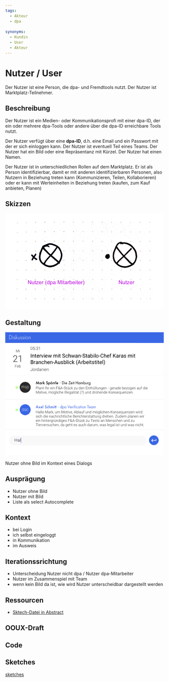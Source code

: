 ```yaml
---
tags:
  - Akteur
  - dpa

synonyms:
  - Kundin
  - User
  - Akteur
---
```


<List :items="$page.frontmatter.tags" title="Tags"></List>
<List :items="$page.frontmatter.synonyms" title="Synonyme"></List>

# Nutzer / User

Der Nutzer ist eine Person, die  dpa- und Fremdtools nutzt. Der Nutzer ist Marktplatz-Teilnehmer.

## Beschreibung

Der Nutzer ist ein Medien- oder Kommunikationsprofi mit einer dpa-ID, der ein oder mehrere dpa-Tools oder andere über die dpa-ID erreichbare Tools nutzt.

Der Nutzer verfügt über eine __dpa-ID__, d.h. eine Email und ein Passwort mit der er sich einloggen kann.  Der Nutzer
ist eventuell Teil eines Teams. Der Nutzer hat ein Bild oder eine Repräsentanz mit Kürzel. Der Nutzer hat einen Namen.

Der Nutzer ist in unterschiedlichen Rollen auf dem Marktplatz. Er ist als Person identifizierbar, damit er mit anderen identifizierbaren Personen, also Nutzern in Beziehung treten kann (Kommunizieren, Teilen, Kollaborieren) oder er kann mit Werteinheiten in Beziehung treten (kaufen, zum Kauf anbieten, Planen)

## Skizzen
![An image](./nutzer/nutzer.png)

## Gestaltung

![Nutzer ohne Bild im Kontext eines Dialogs](./nutzer/D2B97838-39BA-403B-A5C6-F485E8226362.png)

Nutzer ohne Bild im Kontext eines Dialogs

## Ausprägung

- Nutzer ohne Bild
- Nutzer mit Bild
- Liste als select Autocomplete

## Kontext

- bei  Login
- ich selbst eingeloggt
- in Kommunikation
- im Ausweis

## Iterationssrichtung

- Unterscheidung Nutzer nicht dpa / Nutzer dpa-Mitarbeiter
- Nutzer im Zusammenspiel mit Team
- wenn kein Bild da ist, wie wird Nutzer unterscheidbar dargestellt werden

## Ressourcen

- [Sktech-Datei in Abstract](https://share.goabstract.com/dcd88ea2-85bf-4365-b9ff-b44239a9e70b)

## OOUX-Draft

## Code

<User></User>
    <User></User>
<User :is-dpa="true"></User>
    <User :is-dpa="true"></User>
<User :notifications="5"></User>
    <User :notifications="5"></User>
<User abbr="jw"></User>
    <User abbr="jw"></User>
<!-- <User :src="$withBase('/user.png')"></User> -->
## Sketches
[sketches](/)
